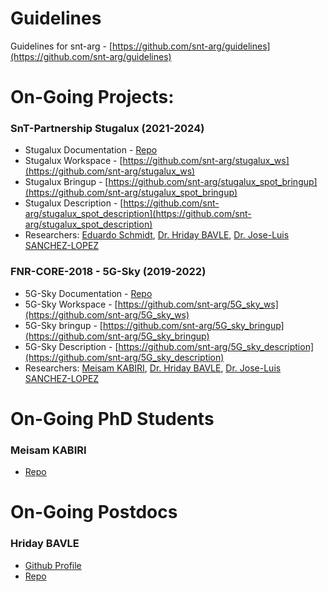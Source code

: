 # Guidelines 
Guidelines for snt-arg - [https://github.com/snt-arg/guidelines](https://github.com/snt-arg/guidelines)

# On-Going Projects:

### SnT-Partnership Stugalux (2021-2024)
- Stugalux Documentation - [Repo](Repo)
- Stugalux Workspace - [https://github.com/snt-arg/stugalux_ws](https://github.com/snt-arg/stugalux_ws)
- Stugalux Bringup - [https://github.com/snt-arg/stugalux_spot_bringup](https://github.com/snt-arg/stugalux_spot_bringup)
- Stugalux Description - [https://github.com/snt-arg/stugalux_spot_description](https://github.com/snt-arg/stugalux_spot_description)
- Researchers: [Eduardo Schmidt](https://github.com/edufschmidt), [Dr. Hriday BAVLE](https://github.com/hridaybavle), [Dr. Jose-Luis SANCHEZ-LOPEZ](https://github.com/joselusl)

### FNR-CORE-2018 - 5G-Sky (2019-2022)
- 5G-Sky Documentation - [Repo](Repo)
- 5G-Sky Workspace - [https://github.com/snt-arg/5G_sky_ws](https://github.com/snt-arg/5G_sky_ws)
- 5G-Sky bringup - [https://github.com/snt-arg/5G_sky_bringup](https://github.com/snt-arg/5G_sky_bringup)
- 5G-Sky Description - [https://github.com/snt-arg/5G_sky_description](https://github.com/snt-arg/5G_sky_description)
- Researchers: [Meisam KABIRI](https://github.com/Meisam-Kabiri), [Dr. Hriday BAVLE](https://github.com/hridaybavle), [Dr. Jose-Luis SANCHEZ-LOPEZ](https://github.com/joselusl)


# On-Going PhD Students

### Meisam KABIRI
- [Repo](Repo)


# On-Going Postdocs

### Hriday BAVLE
- [Github Profile](https://github.com/hridaybavle)
- [Repo](Repo)
